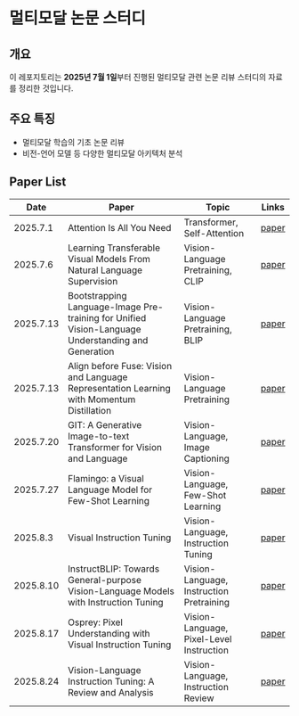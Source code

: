 # **멀티모달 논문 스터디**

## **개요**

이 레포지토리는 **2025년 7월 1일**부터 진행된 멀티모달 관련 논문 리뷰 스터디의 자료를 정리한 것입니다.

## **주요 특징**

- 멀티모달 학습의 기초 논문 리뷰
- 비전-언어 모델 등 다양한 멀티모달 아키텍처 분석

## Paper List

| Date | Paper | Topic | Links |
| --- | --- | --- | --- |
| 2025.7.1 | Attention Is All You Need | Transformer, Self-Attention | [paper](https://arxiv.org/abs/1706.03762) |
| 2025.7.6 | Learning Transferable Visual Models From Natural Language Supervision | Vision-Language Pretraining, CLIP | [paper](https://arxiv.org/abs/2103.00020) |
| 2025.7.13 | Bootstrapping Language-Image Pre-training for Unified Vision-Language Understanding and Generation | Vision-Language Pretraining, BLIP | [paper](https://arxiv.org/abs/2201.12086) |
| 2025.7.13 | Align before Fuse: Vision and Language Representation Learning with Momentum Distillation | Vision-Language Pretraining | [paper](https://arxiv.org/abs/2107.07651) |
| 2025.7.20 | GIT: A Generative Image-to-text Transformer for Vision and Language | Vision-Language, Image Captioning | [paper](https://arxiv.org/abs/2205.14100) |
| 2025.7.27 | Flamingo: a Visual Language Model for Few-Shot Learning | Vision-Language, Few-Shot Learning | [paper](https://arxiv.org/abs/2204.14198) |
| 2025.8.3 | Visual Instruction Tuning | Vision-Language, Instruction Tuning | [paper](https://arxiv.org/pdf/2304.08485) |
| 2025.8.10 | InstructBLIP: Towards General-purpose Vision-Language Models with Instruction Tuning | Vision-Language, Instruction Pretraining | [paper](https://arxiv.org/abs/2305.06500) |
| 2025.8.17 | Osprey: Pixel Understanding with Visual Instruction Tuning | Vision-Language, Pixel-Level Instruction | [paper](https://arxiv.org/pdf/2312.10032) |
| 2025.8.24 | Vision-Language Instruction Tuning: A Review and Analysis | Vision-Language, Instruction Review | [paper](https://arxiv.org/abs/2311.08172) |
